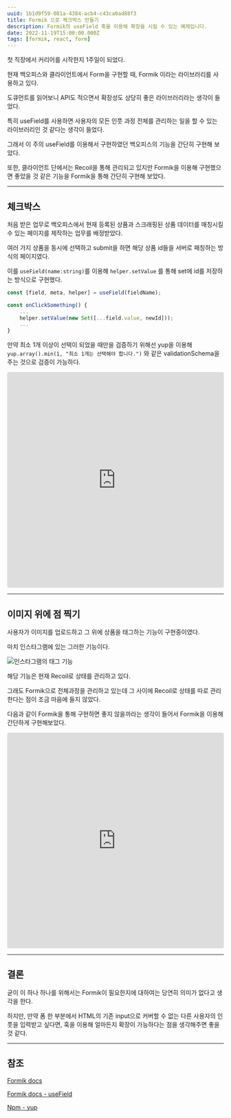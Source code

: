 ```yaml
---
uuid: 1b1d9f59-081a-4384-acb4-c43ca0ad88f3
title: Formik 으로 체크박스 만들기
description: Formik의 useField 훅을 이용해 확장을 시킬 수 있는 예제입니다.
date: 2022-11-19T15:00:00.000Z
tags: [formik, react, form]
---
```



첫 직장에서 커리어를 시작한지 1주일이 되었다.

현재 백오피스와 클라이언트에서 Form을 구현할 때, Formik 이라는 라이브러리를 사용하고 있다.

도큐먼트를 읽어보니 API도 적으면서 확장성도 상당히 좋은 라이브러리라는 생각이 들었다.

특히 useField를 사용하면 사용자의 모든 인풋 과정 전체를 관리하는 일을 할 수 있는 라이브러리인 것 같다는 생각이 들었다.

그래서 이 주의 useField를 이용해서 구현하였던 백오피스의 기능을 간단히 구현해 보았다.

또한, 클라이언트 단에서는 Recoil을 통해 관리되고 있지만 Formik을 이용해 구현했으면 좋았을 것 같은 기능을 Formik을 통해 간단히 구현해 보았다.

---

## 체크박스

처음 받은 업무로 백오피스에서 현재 등록된 상품과 스크래핑된 상품 데이터를 매칭시킬 수 있는 페이지를 제작하는 업무를 배정받았다.

여러 가지 상품을 동시에 선택하고 submit을 하면 해당 상품 id들을 서버로 패칭하는 방식의 페이지였다.

이를 <code>useField(name:string)</code>를 이용해 <code>helper.setValue</code> 를 통해 set에 id를 저장하는 방식으로 구현했다.

```js
const [field, meta, helper] = useField(fieldName);

const onClickSomething() {
    ...
    helper.setValue(new Set([...field.value, newId]));
    ...
}
```

만약 최소 1개 이상이 선택이 되었을 때만을 검증하기 위해선 yup을 이용해 <code>yup.array().min(1, "최소 1개는 선택해야 합니다.")</code> 와 같은 validationSchema을 주는 것으로 검증이 가능하다.

<iframe
    src="https://codesandbox.io/embed/formik-checkbox-example-forked-f0ipwy?fontsize=14&hidenavigation=1&theme=dark"
    style="width:100%; height:500px; border:0; border-radius: 4px; overflow:hidden;"
    title="Formik checkbox example (forked)"
    allow="accelerometer; ambient-light-sensor; camera; encrypted-media; geolocation; gyroscope; hid; microphone; midi; payment; usb; vr; xr-spatial-tracking"
    sandbox="allow-forms allow-modals allow-popups allow-presentation allow-same-origin allow-scripts"
></iframe>

---

## 이미지 위에 점 찍기

사용자가 이미지를 업로드하고 그 위에 상품을 태그하는 기능이 구현중이였다.

마치 인스타그램에 있는 그러한 기능이다.

![인스타그램의 태그 기능](/images/blog/2022-11-20_formik/tag_on_img.jpg)

해당 기능은 현재 Recoil로 상태를 관리하고 있다.

그래도 Formik으로 전체과정을 관리하고 있는데 그 사이에 Recoil로 상태를 따로 관리한다는 점이 조금 마음에 들지 않았다.

다음과 같이 Formik을 통해 구현하면 좋지 않을까라는 생각이 들어서 Formik을 이용해 간단하게 구현해보았다.

<iframe
    src="https://codesandbox.io/embed/formik-pin-on-image-33r32s?fontsize=14&hidenavigation=1&theme=dark"
    style="width:100%; height:500px; border:0; border-radius: 4px; overflow:hidden;"
    title="Formik pin on image"
    allow="accelerometer; ambient-light-sensor; camera; encrypted-media; geolocation; gyroscope; hid; microphone; midi; payment; usb; vr; xr-spatial-tracking"
    sandbox="allow-forms allow-modals allow-popups allow-presentation allow-same-origin allow-scripts"
></iframe>

---

## 결론

굳이 이 하나 하나를 위해서는 Formik이 필요한지에 대하여는 당연히 의미가 없다고 생각을 한다.

하지만, 만약 폼 한 부분에서 HTML의 기존 input으로 커버할 수 없는 다른 사용자의 인풋을 입력받고 싶다면, 훅을 이용해 얼마든지 확장이 가능하다는 점을 생각해주면 좋을 것 같다.

---

## 참조

[Formik docs](https://formik.org/)

[Formik docs - useField](https://formik.org/docs/api/useField)

[Npm - yup](https://www.npmjs.com/package/yup)
